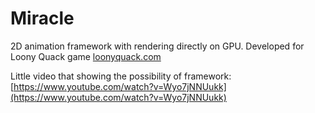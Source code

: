 Miracle
=======

2D animation framework with rendering directly on GPU. Developed for Loony Quack game [loonyquack.com](loonyquack.com)

Little video that showing the possibility of framework: [https://www.youtube.com/watch?v=Wyo7jNNUukk](https://www.youtube.com/watch?v=Wyo7jNNUukk)

